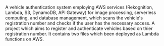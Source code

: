 A vehicle authentication system employing AWS services (Rekognition, Lambda, S3, DynamoDB, API Gateway) for image processing, serverless computing, and database management, which scans the vehicle's registration number and checks if the user has the necessary access.
A project which aims to register and authenticate vehicles based on thier registration number. It contains two files which been deployed as Lambda functions on AWS.
